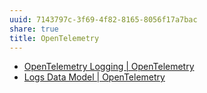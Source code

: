 ```yaml
---
uuid: 7143797c-3f69-4f82-8165-8056f17a7bac
share: true
title: OpenTelemetry
---
```

* [OpenTelemetry Logging | OpenTelemetry](https://opentelemetry.io/docs/specs/otel/logs/)
* [Logs Data Model | OpenTelemetry](https://opentelemetry.io/docs/specs/otel/logs/data-model/)